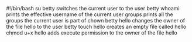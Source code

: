 #!/bin/bash
su betty      switches the current user to the user betty
whoami        prints the effective username of the current user
groups        prints all the groups the current user is part of
chown betty hello          changes the owner of the file hello to the user betty
touch hello   creates an empty file called hello
chmod u+x hello            adds execute permission to the owner of the file hello
